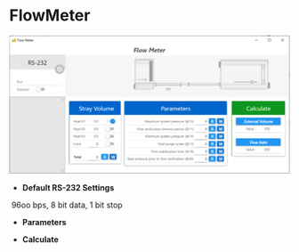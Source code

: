 # FlowMeter

![Screenshot_1](Screenshots/Screenshot_1.png)



- **Default RS-232 Settings**

​	96oo bps, 8 bit data, 1 bit stop

- **Parameters**

- **Calculate**